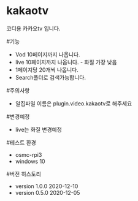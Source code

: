 # kakaotv
코디용 카카오tv 입니다. 

#기능
- Vod 10페이지까지 나옵니다.
- live 10페이지까지 나옵니다. - 화질 가장 낮음
- 1페이지당 20개씩 나옵니다.
- Search폴더로 검색가능합니다.

#주의사항
- 알집파일 이름은 plugin.video.kakaotv로 해주세요

#변경예정
- live는 화질 변경예정

#테스트 환경
- osmc-rpi3
- windows 10 

#버전 히스토리
- version 1.0.0 2020-12-10
- version 0.5.0 2020-12-05
